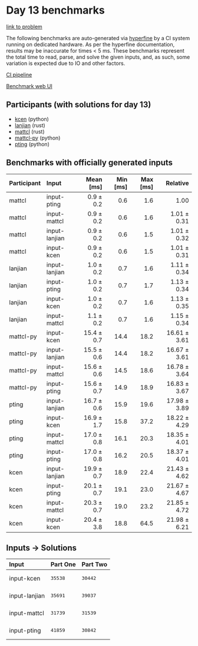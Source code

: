 # Day 13 benchmarks

[link to problem](https://adventofcode.com/2023/day/13)

The following benchmarks are auto-generated via
[hyperfine](https://github.com/sharkdp/hyperfine) by a CI system running on
dedicated hardware. As per the hyperfine documentation, results may be
inaccurate for times < 5 ms. These benchmarks represent the total time to read,
parse, and solve the given inputs, and, as such, some variation is expected due
to IO and other factors.

[CI pipeline](http://ci.papercode.net:8080/teams/main/pipelines/aoc2023)

[Benchmark web UI](https://aoc.ancalagon.black)


## Participants (with solutions for day 13)

- [kcen](https://github.com/kcen/aoc2023) (python)
- [lanjian](https://github.com/lanjian/aoc-2023) (rust)
- [mattcl](https://github.com/mattcl/aoc2023) (rust)
- [mattcl-py](https://github.com/mattcl/aoc2023-py) (python)
- [pting](https://github.com/pting/aoc2023) (python)


## Benchmarks with officially generated inputs

| Participant | Input | Mean [ms] | Min [ms] | Max [ms] | Relative |
|:---|:---|---:|---:|---:|---:|
| mattcl | input-pting | 0.9 ± 0.2 | 0.6 | 1.6 | 1.00 |
| mattcl | input-mattcl | 0.9 ± 0.2 | 0.6 | 1.6 | 1.01 ± 0.31 |
| mattcl | input-lanjian | 0.9 ± 0.2 | 0.6 | 1.5 | 1.01 ± 0.32 |
| mattcl | input-kcen | 0.9 ± 0.2 | 0.6 | 1.5 | 1.01 ± 0.31 |
| lanjian | input-lanjian | 1.0 ± 0.2 | 0.7 | 1.6 | 1.11 ± 0.34 |
| lanjian | input-pting | 1.0 ± 0.2 | 0.7 | 1.7 | 1.13 ± 0.34 |
| lanjian | input-kcen | 1.0 ± 0.2 | 0.7 | 1.6 | 1.13 ± 0.35 |
| lanjian | input-mattcl | 1.1 ± 0.2 | 0.7 | 1.6 | 1.15 ± 0.34 |
| mattcl-py | input-kcen | 15.4 ± 0.7 | 14.4 | 18.2 | 16.61 ± 3.61 |
| mattcl-py | input-lanjian | 15.5 ± 0.6 | 14.4 | 18.2 | 16.67 ± 3.61 |
| mattcl-py | input-mattcl | 15.6 ± 0.6 | 14.5 | 18.6 | 16.78 ± 3.64 |
| mattcl-py | input-pting | 15.6 ± 0.7 | 14.9 | 18.9 | 16.83 ± 3.67 |
| pting | input-lanjian | 16.7 ± 0.6 | 15.9 | 19.6 | 17.98 ± 3.89 |
| pting | input-kcen | 16.9 ± 1.7 | 15.8 | 37.2 | 18.22 ± 4.29 |
| pting | input-mattcl | 17.0 ± 0.8 | 16.1 | 20.3 | 18.35 ± 4.01 |
| pting | input-pting | 17.0 ± 0.8 | 16.2 | 20.5 | 18.37 ± 4.01 |
| kcen | input-lanjian | 19.9 ± 0.7 | 18.9 | 22.4 | 21.43 ± 4.62 |
| kcen | input-pting | 20.1 ± 0.7 | 19.1 | 23.0 | 21.67 ± 4.67 |
| kcen | input-mattcl | 20.3 ± 0.7 | 19.0 | 23.2 | 21.85 ± 4.72 |
| kcen | input-kcen | 20.4 ± 3.8 | 18.8 | 64.5 | 21.98 ± 6.21 |


## Inputs -> Solutions

| Input | Part One | Part Two |
|:---|:---|:---|
|input-kcen|<pre>35538</pre>|<pre>30442</pre>|
|input-lanjian|<pre>35691</pre>|<pre>39037</pre>|
|input-mattcl|<pre>31739</pre>|<pre>31539</pre>|
|input-pting|<pre>41859</pre>|<pre>30842</pre>|